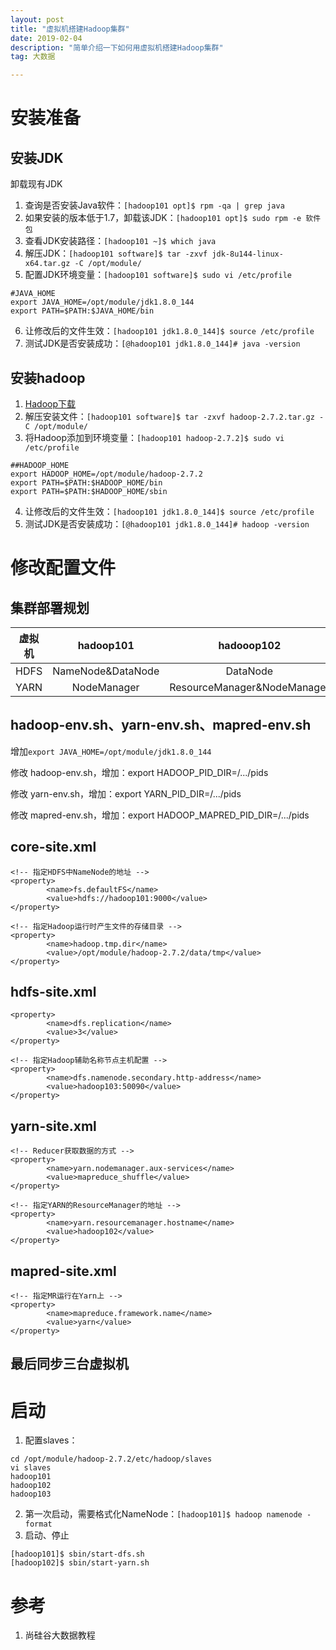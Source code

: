 ```yaml
---
layout: post
title: "虚拟机搭建Hadoop集群"
date: 2019-02-04
description: "简单介绍一下如何用虚拟机搭建Hadoop集群"
tag: 大数据

---
```


# 安装准备
## 安装JDK
卸载现有JDK
1. 查询是否安装Java软件：`[hadoop101 opt]$ rpm -qa | grep java`
2. 如果安装的版本低于1.7，卸载该JDK：`[hadoop101 opt]$ sudo rpm -e 软件包`
3. 查看JDK安装路径：`[hadoop101 ~]$ which java`
4. 解压JDK：`[hadoop101 software]$ tar -zxvf jdk-8u144-linux-x64.tar.gz -C /opt/module/`
5. 配置JDK环境变量：`[hadoop101 software]$ sudo vi /etc/profile`
```
#JAVA_HOME
export JAVA_HOME=/opt/module/jdk1.8.0_144
export PATH=$PATH:$JAVA_HOME/bin
```
6. 让修改后的文件生效：`[hadoop101 jdk1.8.0_144]$ source /etc/profile`
7. 测试JDK是否安装成功：`[@hadoop101 jdk1.8.0_144]# java -version`

## 安装hadoop
1. [Hadoop下载](https://archive.apache.org/dist/hadoop/common/hadoop-2.7.2/)
2. 解压安装文件：`[hadoop101 software]$ tar -zxvf hadoop-2.7.2.tar.gz -C /opt/module/`
3. 将Hadoop添加到环境变量：`[hadoop101 hadoop-2.7.2]$ sudo vi /etc/profile`
```
##HADOOP_HOME
export HADOOP_HOME=/opt/module/hadoop-2.7.2
export PATH=$PATH:$HADOOP_HOME/bin
export PATH=$PATH:$HADOOP_HOME/sbin
```
4. 让修改后的文件生效：`[hadoop101 jdk1.8.0_144]$ source /etc/profile`
5. 测试JDK是否安装成功：`[@hadoop101 jdk1.8.0_144]# hadoop -version`

# 修改配置文件
## 集群部署规划

虚拟机 | hadoop101 | hadooop102 | hadoop103
:-: | :-: | :-: | :-: 
HDFS | NameNode&DataNode | DataNode | SecondaryNameNode&DataNode
YARN | NodeManager | ResourceManager&NodeManager | NodeManager

## hadoop-env.sh、yarn-env.sh、mapred-env.sh
增加`export JAVA_HOME=/opt/module/jdk1.8.0_144`

修改 hadoop-env.sh，增加：export HADOOP_PID_DIR=/.../pids

修改 yarn-env.sh，增加：export YARN_PID_DIR=/.../pids

修改 mapred-env.sh，增加：export HADOOP_MAPRED_PID_DIR=/.../pids

## core-site.xml
```
<!-- 指定HDFS中NameNode的地址 -->
<property>
		<name>fs.defaultFS</name>
		<value>hdfs://hadoop101:9000</value>
</property>

<!-- 指定Hadoop运行时产生文件的存储目录 -->
<property>
		<name>hadoop.tmp.dir</name>
		<value>/opt/module/hadoop-2.7.2/data/tmp</value>
</property>
```

## hdfs-site.xml
```
<property>
		<name>dfs.replication</name>
		<value>3</value>
</property>

<!-- 指定Hadoop辅助名称节点主机配置 -->
<property>
		<name>dfs.namenode.secondary.http-address</name>
		<value>hadoop103:50090</value>
</property>
```

## yarn-site.xml
```
<!-- Reducer获取数据的方式 -->
<property>
		<name>yarn.nodemanager.aux-services</name>
		<value>mapreduce_shuffle</value>
</property>

<!-- 指定YARN的ResourceManager的地址 -->
<property>
		<name>yarn.resourcemanager.hostname</name>
		<value>hadoop102</value>
</property>
```

## mapred-site.xml
```
<!-- 指定MR运行在Yarn上 -->
<property>
		<name>mapreduce.framework.name</name>
		<value>yarn</value>
</property>
```

## 最后同步三台虚拟机

# 启动
1. 配置slaves：
```
cd /opt/module/hadoop-2.7.2/etc/hadoop/slaves
vi slaves
hadoop101
hadoop102
hadoop103
```
2. 第一次启动，需要格式化NameNode：`[hadoop101]$ hadoop namenode -format`
3. 启动、停止
```
[hadoop101]$ sbin/start-dfs.sh
[hadoop102]$ sbin/start-yarn.sh
```

# 参考
1. 尚硅谷大数据教程